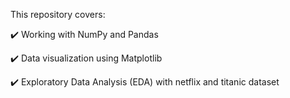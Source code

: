 This repository covers:

✔️ Working with NumPy and Pandas

✔️ Data visualization using Matplotlib

✔️ Exploratory Data Analysis (EDA) with netflix and titanic dataset
